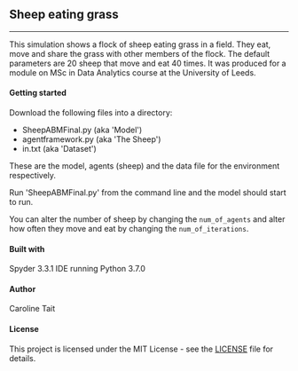 ## Sheep eating grass
------------------

This simulation shows a flock of sheep eating grass in a field.  They eat, move and share the grass with other members of the flock.  The default parameters are 20 sheep that move and eat 40 times.  It was produced for a module on MSc in Data Analytics course at the University of Leeds. 

#### Getting started

Download the following files into a directory:
- SheepABMFinal.py (aka 'Model')
- agentframework.py (aka 'The Sheep')
- in.txt (aka 'Dataset')

These are the model, agents (sheep) and the data file for the environment respectively.  

Run 'SheepABMFinal.py' from the command line and the model should start to run.  

You can alter the number of sheep by changing the `num_of_agents` and alter how often they move and eat by changing the `num_of_iterations`.  

#### Built with
Spyder 3.3.1 IDE running Python 3.7.0

#### Author
Caroline Tait

#### License
This project is licensed under the MIT License - see the [LICENSE](/docs/LICENSE) file for details.
